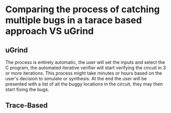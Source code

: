 
# Comparing the process of catching multiple bugs in a tarace based approach VS uGrind


## uGrind

The process is entirely automatic, the user will set the inputs and select the C program, the automated iterative verifier will start verifying the circuit in 3 or more iterations. This process might take minutes or hours based on the user's decision to simulate or synthesis. At the end the user will be presented with a list of all the buggy locations in the circuit, they may then start fixing the bugs.

## Trace-Based


